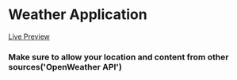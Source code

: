 <h1>Weather Application</h1>
<a target="_blank" href="https://curse-moon.hyperdev.space">Live Preview</a>

<h3>Make sure to allow your location and content from other sources('OpenWeather API')</h3>
